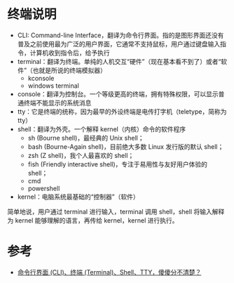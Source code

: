 # 终端说明

- CLI: Command-line Interface，翻译为命令行界面。指的是图形界面还没有普及之前使用最为广泛的用户界面，它通常不支持鼠标，用户通过键盘输入指令，计算机收到指令后，给予执行
- terminal：翻译为终端。单纯的人机交互“硬件”（现在基本看不到了）或者“软件”（也就是所说的终端模拟器）
  - kconsole
  - windows terminal
- console：翻译为控制台。一个等级更高的终端，拥有特殊权限，可以显示普通终端不能显示的系统消息
- tty：它是终端的统称，因为最早的外设终端是电传打字机（teletype，简称为tty）
- shell：翻译为外壳。一个解释 kernel（内核）命令的软件程序
  - sh (Bourne shell)，最经典的 Unix shell；
  - bash (Bourne-Again shell)，目前绝大多数 Linux 发行版的默认 shell；
  - zsh (Z shell)，我个人最喜欢的 shell；
  - fish (Friendly interactive shell)，专注于易用性与友好用户体验的 shell；
  - cmd
  - powershell
- kernel：电脑系统最基础的“控制器”（软件）

简单地说，用户通过 terminal 进行输入，terminal 调用 shell，shell 将输入解释为 kernel 能够理解的语言，再传给 kernel，kernel 进行执行。

# 参考

- [命令行界面 (CLI)、终端 (Terminal)、Shell、TTY，傻傻分不清楚？](https://segmentfault.com/a/1190000016129862)
